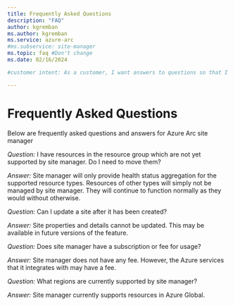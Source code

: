 ```yaml
---
title: Frequently Asked Questions
description: "FAQ"
author: kgremban
ms.author: kgremban
ms.service: azure-arc
#ms.subservice: site-manager
ms.topic: faq #Don't change
ms.date: 02/16/2024

#customer intent: As a customer, I want answers to questions so that I can answer my own questions.

---
```



# Frequently Asked Questions

Below are frequently asked questions and answers for Azure Arc site manager

*Question:* I have resources in the resource group which are not yet supported by site manager. Do I need to move them?

*Answer:* Site manager will only provide health status aggregation for the supported resource types. Resources of other types will simply not be managed by site manager. They will continue to function normally as they would without otherwise.

*Question:* Can I update a site after it has been created?

*Answer:* Site properties and details cannot be updated. This may be available in future versions of the feature.

*Question:* Does site manager have a subscription or fee for usage?

*Answer:* Site manager does not have any fee. However, the Azure services that it integrates with may have a fee.

*Question:* What regions are currently supported by site manager?

*Answer:* Site manager currently supports resources in Azure Global.

